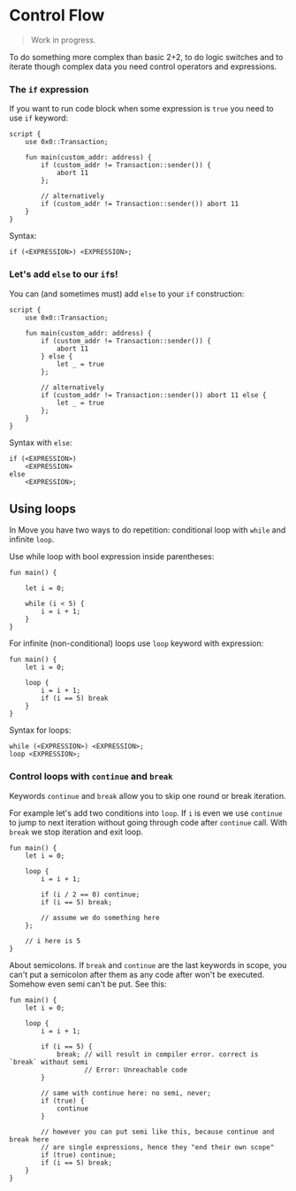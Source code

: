 # Control Flow

> Work in progress.

To do something more complex than basic 2+2, to do logic switches and to iterate though complex data you need control operators and expressions.

### The `if` expression

If you want to run code block when some expression is `true` you need to use `if` keyword:

```Move
script {
    use 0x0::Transaction;

    fun main(custom_addr: address) {
        if (custom_addr != Transaction::sender()) {
            abort 11
        };

        // alternatively
        if (custom_addr != Transaction::sender()) abort 11
    }
}
```

Syntax:

```Move
if (<EXPRESSION>) <EXPRESSION>;
```

### Let's add `else` to our `if`s!

You can (and sometimes must) add `else` to your `if` construction:
```Move
script {
    use 0x0::Transaction;

    fun main(custom_addr: address) {
        if (custom_addr != Transaction::sender()) {
            abort 11
        } else {
            let _ = true
        };

        // alternatively
        if (custom_addr != Transaction::sender()) abort 11 else {
            let _ = true
        };
    }
}
```

Syntax with `else`:
```Move
if (<EXPRESSION>)
    <EXPRESSION>
else
    <EXPRESSION>;
```

## Using loops

In Move you have two ways to do repetition: conditional loop with `while` and infinite `loop`.

Use while loop with bool expression inside parentheses:

```Move
fun main() {

    let i = 0;

    while (i < 5) {
        i = i + 1;
    }
}
```

For infinite (non-conditional) loops use `loop` keyword with expression:

```Move
fun main() {
    let i = 0;

    loop {
        i = i + 1;
        if (i == 5) break
    }
}
```

Syntax for loops:
```Move
while (<EXPRESSION>) <EXPRESSION>;
loop <EXPRESSION>;
```

### Control loops with `continue` and `break`

Keywords `continue` and `break` allow you to skip one round or break iteration.

For example let's add two conditions into `loop`. If `i` is even we use `continue` to jump to next iteration without going through code after `continue` call.
With `break` we stop iteration and exit loop.
```Move
fun main() {
    let i = 0;

    loop {
        i = i + 1;

        if (i / 2 == 0) continue;
        if (i == 5) break;

        // assume we do something here
    };

    // i here is 5
}
```

About semicolons. If `break` and `continue` are the last keywords in scope, you can't put a semicolon after them as any code after won't be executed. Somehow even semi can't be put. See this:
```Move
fun main() {
    let i = 0;

    loop {
        i = i + 1;

        if (i == 5) {
            break; // will result in compiler error. correct is `break` without semi
                   // Error: Unreachable code
        }

        // same with continue here: no semi, never;
        if (true) {
            continue
        }

        // however you can put semi like this, because continue and break here
        // are single expressions, hence they "end their own scope"
        if (true) continue;
        if (i == 5) break;
    }
}
```
